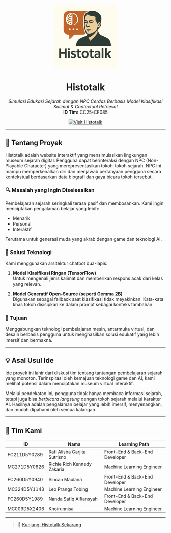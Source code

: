 <div align="center" id="top">
  <img src="./img/logo.jpg" width="200" alt="Histotalk"/>
</div>

<h1 align="center">Histotalk</h1>

<p align="center">
  <em>Simulasi Edukasi Sejarah dengan NPC Cerdas Berbasis Model Klasifikasi Kalimat & Contextual Retrieval</em><br/>
  <strong>ID Tim:</strong> CC25-CF085
</p>

<p align="center">
  <a href="https://histotalk.netlify.app/">
    <img src="https://img.shields.io/badge/Histotalk🌐-Visit-blue.svg?style=for-the-badge&logo=google-chrome" alt="Visit Histotalk"/>
  </a>
</p>

---

## 🧠 Tentang Proyek

Histotalk adalah website interaktif yang mensimulasikan lingkungan museum sejarah digital. Pengguna dapat berinteraksi dengan NPC (Non-Playable Character) yang merepresentasikan tokoh-tokoh sejarah. NPC ini mampu memperkenalkan diri dan menjawab pertanyaan pengguna secara kontekstual berdasarkan data biografi dan gaya bicara tokoh tersebut.

### 🔍 Masalah yang Ingin Diselesaikan

Pembelajaran sejarah seringkali terasa pasif dan membosankan. Kami ingin menciptakan pengalaman belajar yang lebih:

- Menarik
- Personal
- Interaktif

Terutama untuk generasi muda yang akrab dengan game dan teknologi AI.

### 🧩 Solusi Teknologi

Kami menggunakan arsitektur chatbot dua-lapis:

1. **Model Klasifikasi Ringan (TensorFlow)**  
   Untuk mengenali jenis kalimat dan memberikan respons acak dari kelas yang relevan.

2. **Model Generatif Open-Source (seperti Gemma 2B)**  
   Digunakan sebagai fallback saat klasifikasi tidak meyakinkan. Kata-kata khas tokoh disisipkan ke dalam prompt sebagai konteks tambahan.

### 🎯 Tujuan

Menggabungkan teknologi pembelajaran mesin, antarmuka virtual, dan desain berbasis pengguna untuk menghasilkan solusi edukatif yang lebih imersif dan bermakna.

---

## 💡 Asal Usul Ide

Ide proyek ini lahir dari diskusi tim tentang tantangan pembelajaran sejarah yang monoton. Terinspirasi oleh kemajuan teknologi game dan AI, kami melihat potensi dalam menciptakan museum virtual interaktif.

Melalui pendekatan ini, pengguna tidak hanya membaca informasi sejarah, tetapi juga bisa *berbicara langsung* dengan tokoh sejarah melalui karakter AI. Hasilnya adalah pengalaman belajar yang lebih imersif, menyenangkan, dan mudah dipahami oleh semua kalangan.

---

## 👥 Tim Kami

| ID             | Nama                               | Learning Path                   |
|----------------|------------------------------------|----------------------------------|
| FC211D5Y0289   | Rafi Alisba Garjita Sutrisno       | Front-End & Back-End Developer  |
| MC271D5Y0626   | Richie Rich Kennedy Zakaria        | Machine Learning Engineer       |
| FC260D5Y0940   | Sincan Maulana                     | Front-End & Back-End Developer  |
| MC324D5Y1143   | Leo Prangs Tobing                  | Machine Learning Engineer       |
| FC260D5Y1989   | Nanda Safiq Alfiansyah             | Front-End & Back-End Developer  |
| MC009D5X2406   | Khoirunnisa                        | Machine Learning Engineer       |

---

> 🚀 [Kunjungi Histotalk Sekarang](https://histotalk.netlify.app/)
